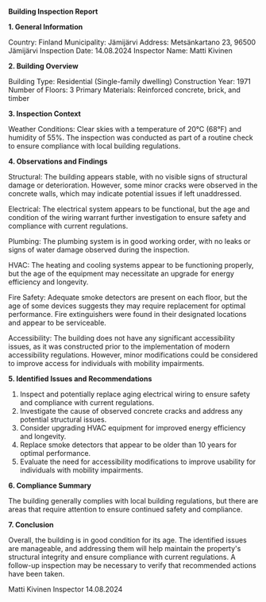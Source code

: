  **Building Inspection Report**

**1. General Information**

Country: Finland
Municipality: Jämijärvi
Address: Metsänkartano 23, 96500 Jämijärvi
Inspection Date: 14.08.2024
Inspector Name: Matti Kivinen

**2. Building Overview**

Building Type: Residential (Single-family dwelling)
Construction Year: 1971
Number of Floors: 3
Primary Materials: Reinforced concrete, brick, and timber

**3. Inspection Context**

Weather Conditions: Clear skies with a temperature of 20°C (68°F) and humidity of 55%. The inspection was conducted as part of a routine check to ensure compliance with local building regulations.

**4. Observations and Findings**

Structural: The building appears stable, with no visible signs of structural damage or deterioration. However, some minor cracks were observed in the concrete walls, which may indicate potential issues if left unaddressed.

Electrical: The electrical system appears to be functional, but the age and condition of the wiring warrant further investigation to ensure safety and compliance with current regulations.

Plumbing: The plumbing system is in good working order, with no leaks or signs of water damage observed during the inspection.

HVAC: The heating and cooling systems appear to be functioning properly, but the age of the equipment may necessitate an upgrade for energy efficiency and longevity.

Fire Safety: Adequate smoke detectors are present on each floor, but the age of some devices suggests they may require replacement for optimal performance. Fire extinguishers were found in their designated locations and appear to be serviceable.

Accessibility: The building does not have any significant accessibility issues, as it was constructed prior to the implementation of modern accessibility regulations. However, minor modifications could be considered to improve access for individuals with mobility impairments.

**5. Identified Issues and Recommendations**

1. Inspect and potentially replace aging electrical wiring to ensure safety and compliance with current regulations.
2. Investigate the cause of observed concrete cracks and address any potential structural issues.
3. Consider upgrading HVAC equipment for improved energy efficiency and longevity.
4. Replace smoke detectors that appear to be older than 10 years for optimal performance.
5. Evaluate the need for accessibility modifications to improve usability for individuals with mobility impairments.

**6. Compliance Summary**

The building generally complies with local building regulations, but there are areas that require attention to ensure continued safety and compliance.

**7. Conclusion**

Overall, the building is in good condition for its age. The identified issues are manageable, and addressing them will help maintain the property's structural integrity and ensure compliance with current regulations. A follow-up inspection may be necessary to verify that recommended actions have been taken.

Matti Kivinen
Inspector
14.08.2024